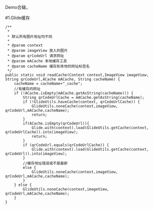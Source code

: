 Demo合辑，

#1.Glide缓存

    /**
     *
     * 默认所有图片地址均不同
     *
     * @param context
     * @param imageView 放入的图片
     * @param qrCodeUrl 请求网址
     * @param mACache 本地缓存工具
     * @param cacheName 缓存到本地的网址标签名
     */
    public static void readCache(Context context,ImageView imageView, String qrCodeUrl,ACache mACache, String cacheName) {
        cacheName = cacheName+"_cache";
        //有缓存的网址
        if (!ACache.isEmpty(mACache.getAsString(cacheName))) {
            String qrCodeUrlCache = mACache.getAsString(cacheName);
            if (!GlideUtils.haveCache(context, qrCodeUrlCache)) {
                GlideUtils.noneCache(context,imageView, qrCodeUrl,mACache,cacheName);
                return;
            }
            if(ACache.isEmpty(qrCodeUrl)){
                Glide.with(context).load(GlideUtils.getCache(context, qrCodeUrlCache)).into(imageView);
                return;
            }
            if (qrCodeUrl.equals(qrCodeUrlCache)) {
                Glide.with(context).load(GlideUtils.getCache(context, qrCodeUrl)).into(imageView);
            }
            //缓存地址错误或不是最新
            else {
                GlideUtils.noneCache(context,imageView, qrCodeUrl,mACache,cacheName);
            }
        } else {
            GlideUtils.noneCache(context,imageView, qrCodeUrl,mACache,cacheName);
        }
    }























































































